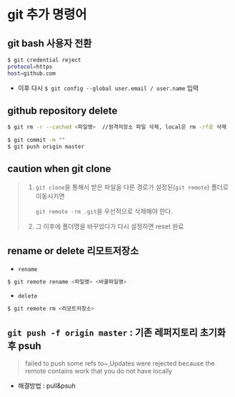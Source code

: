 # git 추가 명령어



## git bash 사용자 전환

```bash
$ git credential reject
protocol=https
host=github.com
```

- 이후 다시 `$ git config --global user.email / user.name`  입력



## github repository delete

```bash
$ git rm -r --cached <파일명>  //원격저장소 파일 삭제, local은 rm -rf로 삭제
```

```bash
$ git commit -m ""
$ git push origin master
```





## caution when git clone

> 1. `git clone`을 통해서 받은 파일을 다른 경로가 설정된(`git remote`) 폴더로 이동시키면
>
>    `git remote -rm .git`을 우선적으로 삭제해야 한다.
>
> 2. 그  이후에 폴더명을 바꾸었다가 다시 설정하면 reset 완료





## rename or delete 리모트저장소

-  `rename`

```bash
$ git remote rename <파일명> <바꿀파일명>
```



- `delete`

```bash
$ git remote rm <리모트저장소>
```

## `git push -f origin master` : 기존 레퍼지토리 초기화 후 psuh 
>failed to push some refs to~,Updates were rejected because the remote contains work that you do not have locally 
- 해결방법 : pull&psuh

